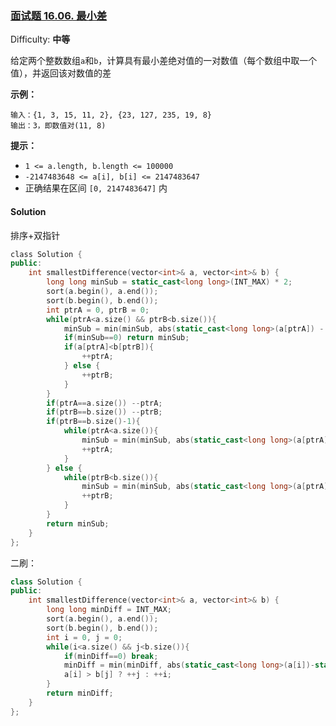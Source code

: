 ### [面试题 16.06\. 最小差](https://leetcode-cn.com/problems/smallest-difference-lcci/)

Difficulty: **中等**


给定两个整数数组`a`和`b`，计算具有最小差绝对值的一对数值（每个数组中取一个值），并返回该对数值的差

**示例：**

```
输入：{1, 3, 15, 11, 2}, {23, 127, 235, 19, 8}
输出：3，即数值对(11, 8)
```

**提示：**

*   `1 <= a.length, b.length <= 100000`
*   `-2147483648 <= a[i], b[i] <= 2147483647`
*   正确结果在区间 `[0, 2147483647]` 内


#### Solution

排序+双指针

```cpp
​class Solution {
public:
    int smallestDifference(vector<int>& a, vector<int>& b) {
        long long minSub = static_cast<long long>(INT_MAX) * 2;
        sort(a.begin(), a.end());
        sort(b.begin(), b.end());
        int ptrA = 0, ptrB = 0;
        while(ptrA<a.size() && ptrB<b.size()){
            minSub = min(minSub, abs(static_cast<long long>(a[ptrA]) - static_cast<long long>(b[ptrB])));
            if(minSub==0) return minSub;
            if(a[ptrA]<b[ptrB]){
                ++ptrA;
            } else {
                ++ptrB;
            }
        }
        if(ptrA==a.size()) --ptrA;
        if(ptrB==b.size()) --ptrB;
        if(ptrB==b.size()-1){
            while(ptrA<a.size()){
                minSub = min(minSub, abs(static_cast<long long>(a[ptrA]) - static_cast<long long>(b[ptrB])));
                ++ptrA;
            }
        } else {
            while(ptrB<b.size()){
                minSub = min(minSub, abs(static_cast<long long>(a[ptrA]) - static_cast<long long>(b[ptrB])));
                ++ptrB;
            }
        }
        return minSub;
    }
};
```

二刷：  
```cpp
class Solution {
public:
    int smallestDifference(vector<int>& a, vector<int>& b) {
        long long minDiff = INT_MAX;
        sort(a.begin(), a.end());
        sort(b.begin(), b.end());
        int i = 0, j = 0;
        while(i<a.size() && j<b.size()){
            if(minDiff==0) break;
            minDiff = min(minDiff, abs(static_cast<long long>(a[i])-static_cast<long long>(b[j])));
            a[i] > b[j] ? ++j : ++i;
        }
        return minDiff;
    }
};
```